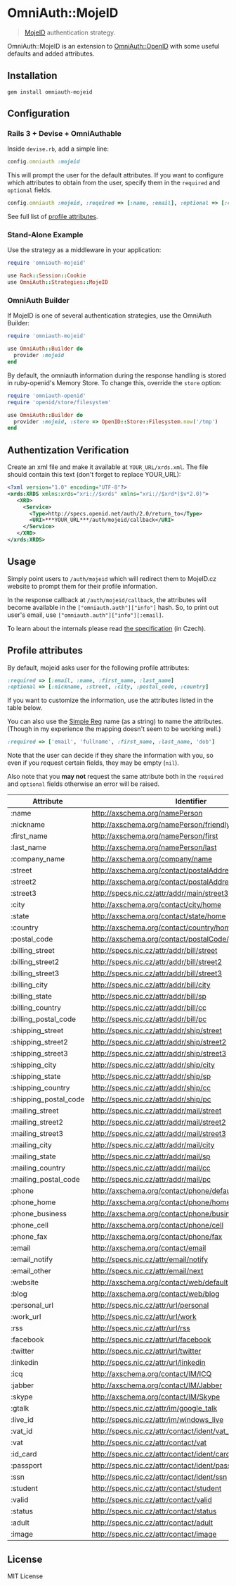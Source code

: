 # OmniAuth::MojeID 

> [MojeID](http://www.mojeid.cz) authentication strategy.

OmniAuth::MojeID is an extension to [OmniAuth::OpenID](https://github.com/intridea/omniauth-openid) with some useful defaults and added attributes.

## Installation

    gem install omniauth-mojeid

## Configuration

### Rails 3 + Devise + OmniAuthable

Inside `devise.rb`, add a simple line:

```ruby
config.omniauth :mojeid
```

This will prompt the user for the default attributes. If you want to configure which attributes to obtain from the user, specify them in the `required` and `optional` fields.

```ruby    
config.omniauth :mojeid, :required => [:name, :email], :optional => [:city]
```

See full list of [profile attributes](#profile-attributes).

### Stand-Alone Example

Use the strategy as a middleware in your application:

```ruby
require 'omniauth-mojeid'

use Rack::Session::Cookie
use OmniAuth::Strategies::MojeID
```

### OmniAuth Builder

If MojeID is one of several authentication strategies, use the OmniAuth Builder:

```ruby
require 'omniauth-mojeid'

use OmniAuth::Builder do
  provider :mojeid
end
```

By default, the omniauth information during the response handling is stored in ruby-openid's Memory Store. To change this, override the `store` option:

```ruby
require 'omniauth-openid'
require 'openid/store/filesystem'

use OmniAuth::Builder do
  provider :mojeid, :store => OpenID::Store::Filesystem.new('/tmp')
end
```

## Authentization Verification

Create an xml file and make it available at `YOUR_URL/xrds.xml`. The file should contain this text (don't forget to replace YOUR_URL):

```xml
<?xml version="1.0" encoding="UTF-8"?>
<xrds:XRDS xmlns:xrds="xri://$xrds" xmlns="xri://$xrd*($v*2.0)">
   <XRD>
     <Service>
       <Type>http://specs.openid.net/auth/2.0/return_to</Type>
       <URI>***YOUR_URL***/auth/mojeid/callback</URI>
     </Service>
   </XRD>
</xrds:XRDS>
```

## Usage

Simply point users to `/auth/mojeid` which will redirect them to MojeID.cz website to prompt them for their profile information.

In the response callback at `/auth/mojeid/callback`, the attributes will become available in the `["omniauth.auth"]["info"]` hash. So, to print out user's email, use `["omniauth.auth"]["info"][:email]`.

To learn about the internals please read [the specification](https://www.mojeid.cz/files/mojeid/mojeid_technicky.pdf) (in Czech).


## Profile attributes

By default, mojeid asks user for the following profile attributes:

```ruby
:required => [:email, :name, :first_name, :last_name]
:optional => [:nickname, :street, :city, :postal_code, :country]
```

If you want to customize the information, use the attributes listed in the table below. 

You can also use the [Simple Reg](http://openid.net/specs/openid-simple-registration-extension-1_0.html) name (as a string) to name the attributes. (Though in my experience the mapping doesn't seem to be working well.)

```ruby
:required => ['email', 'fullname', :first_name, :last_name, 'dob']
```

Note that the user can decide if they share the information with you, so even if you request certain fields, they may be empty (`nil`).

Also note that you **may not** request the same attribute both in the `required` and `optional` fields otherwise an error will be raised.


| Attribute             | Identifier
| --------------------- | -------------------------------------------------
| :name                 | http://axschema.org/namePerson
| :nickname             | http://axschema.org/namePerson/friendly
| :first_name           | http://axschema.org/namePerson/first
| :last_name            | http://axschema.org/namePerson/last
| :company_name         | http://axschema.org/company/name
| :street               | http://axschema.org/contact/postalAddress/home
| :street2              | http://axschema.org/contact/postalAddressAdditional/home
| :street3              | http://specs.nic.cz/attr/addr/main/street3
| :city                 | http://axschema.org/contact/city/home
| :state                | http://axschema.org/contact/state/home
| :country              | http://axschema.org/contact/country/home
| :postal_code          | http://axschema.org/contact/postalCode/home
| :billing_street       | http://specs.nic.cz/attr/addr/bill/street
| :billing_street2      | http://specs.nic.cz/attr/addr/bill/street2
| :billing_street3      | http://specs.nic.cz/attr/addr/bill/street3
| :billing_city         | http://specs.nic.cz/attr/addr/bill/city
| :billing_state        | http://specs.nic.cz/attr/addr/bill/sp
| :billing_country      | http://specs.nic.cz/attr/addr/bill/cc
| :billing_postal_code  | http://specs.nic.cz/attr/addr/bill/pc
| :shipping_street      | http://specs.nic.cz/attr/addr/ship/street
| :shipping_street2     | http://specs.nic.cz/attr/addr/ship/street2
| :shipping_street3     | http://specs.nic.cz/attr/addr/ship/street3
| :shipping_city        | http://specs.nic.cz/attr/addr/ship/city
| :shipping_state       | http://specs.nic.cz/attr/addr/ship/sp
| :shipping_country     | http://specs.nic.cz/attr/addr/ship/cc
| :shipping_postal_code | http://specs.nic.cz/attr/addr/ship/pc
| :mailing_street       | http://specs.nic.cz/attr/addr/mail/street
| :mailing_street2      | http://specs.nic.cz/attr/addr/mail/street2
| :mailing_street3      | http://specs.nic.cz/attr/addr/mail/street3
| :mailing_city         | http://specs.nic.cz/attr/addr/mail/city
| :mailing_state        | http://specs.nic.cz/attr/addr/mail/sp
| :mailing_country      | http://specs.nic.cz/attr/addr/mail/cc
| :mailing_postal_code  | http://specs.nic.cz/attr/addr/mail/pc
| :phone                | http://axschema.org/contact/phone/default
| :phone_home           | http://axschema.org/contact/phone/home
| :phone_business       | http://axschema.org/contact/phone/business
| :phone_cell           | http://axschema.org/contact/phone/cell
| :phone_fax            | http://axschema.org/contact/phone/fax
| :email                | http://axschema.org/contact/email
| :email_notify         | http://specs.nic.cz/attr/email/notify
| :email_other          | http://specs.nic.cz/attr/email/next
| :website              | http://axschema.org/contact/web/default
| :blog                 | http://axschema.org/contact/web/blog
| :personal_url         | http://specs.nic.cz/attr/url/personal
| :work_url             | http://specs.nic.cz/attr/url/work
| :rss                  | http://specs.nic.cz/attr/url/rss
| :facebook             | http://specs.nic.cz/attr/url/facebook
| :twitter              | http://specs.nic.cz/attr/url/twitter
| :linkedin             | http://specs.nic.cz/attr/url/linkedin
| :icq                  | http://axschema.org/contact/IM/ICQ
| :jabber               | http://axschema.org/contact/IM/Jabber
| :skype                | http://axschema.org/contact/IM/Skype
| :gtalk                | http://specs.nic.cz/attr/im/google_talk
| :live_id              | http://specs.nic.cz/attr/im/windows_live
| :vat_id               | http://specs.nic.cz/attr/contact/ident/vat_id
| :vat                  | http://specs.nic.cz/attr/contact/vat
| :id_card              | http://specs.nic.cz/attr/contact/ident/card
| :passport             | http://specs.nic.cz/attr/contact/ident/pass
| :ssn                  | http://specs.nic.cz/attr/contact/ident/ssn
| :student              | http://specs.nic.cz/attr/contact/student
| :valid                | http://specs.nic.cz/attr/contact/valid
| :status               | http://specs.nic.cz/attr/contact/status
| :adult                | http://specs.nic.cz/attr/contact/adult
| :image                | http://specs.nic.cz/attr/contact/image


## License

MIT License